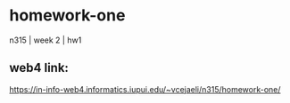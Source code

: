 # homework-one
 n315 | week 2 | hw1

## web4 link:
https://in-info-web4.informatics.iupui.edu/~vcejaeli/n315/homework-one/


<!-- push -->